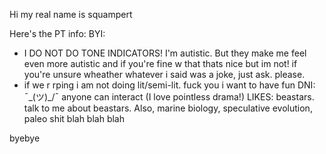 Hi my real name is squampert

Here's the PT info:
BYI:
- I DO NOT DO TONE INDICATORS! I'm autistic. But they make me feel even more autistic and if you're fine w that thats nice but im not!
if you're unsure wheather whatever i said was a joke, just ask. please. 
- if we r rping i am not doing lit/semi-lit. fuck you i want to have fun
DNI:
¯\_(ツ)_/¯ 
anyone can interact (I love pointless drama!)
LIKES:
beastars. talk to me about beastars. Also, marine biology, speculative evolution, paleo shit blah blah blah

byebye

